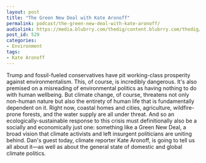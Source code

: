 ```yaml
---
layout: post
title: "The Green New Deal with Kate Aronoff"
permalink: podcast/the-green-new-deal-with-kate-aronoff/
audiolink: https://media.blubrry.com/thedig/content.blubrry.com/thedig/The_Dig_-_EP_171_-_Aronoff-Green_New_Deal.mp3
post_id: 529
categories: 
- Environment
tags: 
- Kate Aronoff
---
```


Trump and fossil-fueled conservatives have pit working-class prosperity against environmentalism. This, of course, is incredibly dangerous. It's also premised on a misreading of environmental politics as having nothing to do with human wellbeing. But climate change, of course, threatens not only non-human nature but also the entirety of human life that is fundamentally dependent on it. Right now, coastal homes and cities, agriculture, wildfire-prone forests, and the water supply are all under threat. And so an ecologically-sustainable response to this crisis must definitionally also be a socially and economically just one: something like a Green New Deal, a broad vision that climate activists and left insurgent politicians are uniting behind. Dan's guest today, climate reporter Kate Aronoff, is going to tell us all about it—as well as about the general state of domestic and global climate politics.